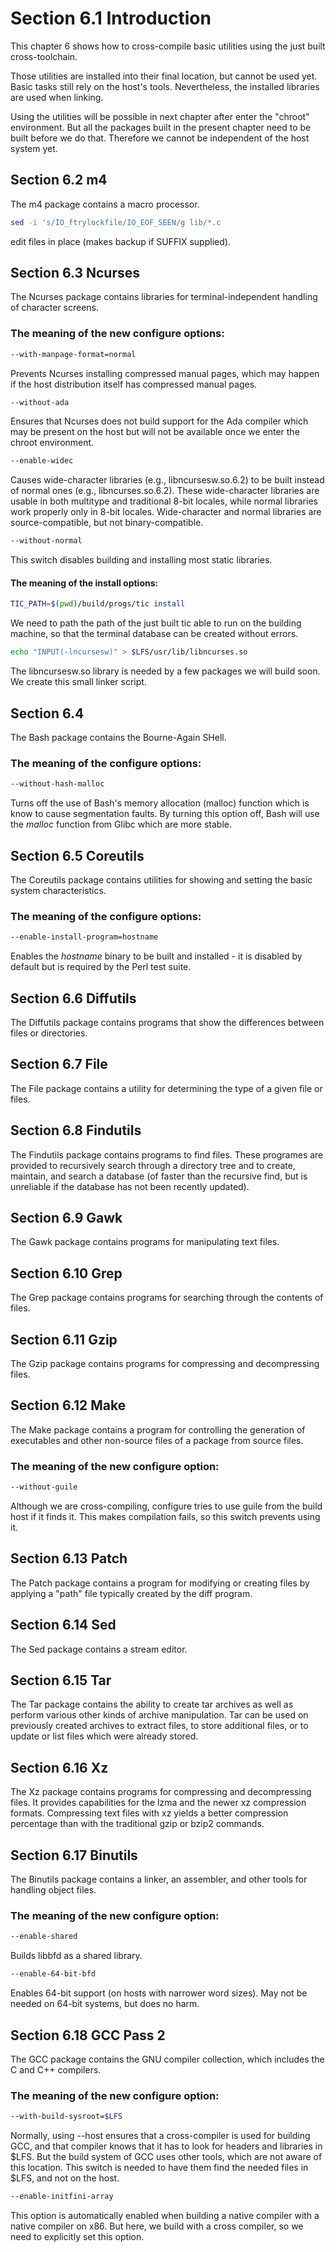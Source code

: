 # Section 6.1 Introduction

This chapter 6 shows how to cross-compile basic utilities using the just built
cross-toolchain.

Those utilities are installed into their final location, but cannot be used yet.
Basic tasks still rely on the host's tools. Nevertheless, the installed
libraries are used when linking.

Using the utilities will be possible in next chapter after enter the "chroot"
environment. But all the packages built in the present chapter need to be built
before we do that. Therefore we cannot be independent of the host system yet.

## Section 6.2 m4
The m4 package contains a macro processor.
```bash
sed -i 's/IO_ftrylockfile/IO_EOF_SEEN/g lib/*.c
```
edit files in place (makes backup if SUFFIX supplied).

## Section 6.3 Ncurses
The Ncurses package contains libraries for terminal-independent handling of
character screens.

### The meaning of the new configure options:
```bash
--with-manpage-format=normal
```
Prevents Ncurses installing compressed manual pages, which may happen if the
host distribution itself has compressed manual pages.
```bash
--without-ada
```
Ensures that Ncurses does not build support for the Ada compiler which may be
present on the host but will not be available once we enter the chroot
environment.
```bash
--enable-widec
```
Causes wide-character libraries (e.g., libncursesw.so.6.2) to be built instead
of normal ones (e.g., libncurses.so.6.2). These wide-character libraries are
usable in both multitype and traditional 8-bit locales, while normal libraries
work properly only in 8-bit locales. Wide-character and normal libraries are
source-compatible, but not binary-compatible.
```bash
--without-normal
```
This switch disables building and installing most static libraries.

#### The meaning of the install options:
```bash
TIC_PATH=$(pwd)/build/progs/tic install
```
We need to path the path of the just built tic able to run on the building
machine, so that the terminal database can be created without errors.
```bash
echo "INPUT(-lncursesw)" > $LFS/usr/lib/libncurses.so
```
The libncursesw.so library is needed by a few packages we will build soon. We
create this small linker script.

## Section 6.4

The Bash package contains the Bourne-Again SHell.

### The meaning of the configure options:
```bash
--without-hash-malloc
```
Turns off the use of Bash's memory allocation (malloc) function which is know to
cause segmentation faults. By turning this option off, Bash will use the
*malloc* function from Glibc which are more stable.

## Section 6.5 Coreutils
The Coreutils package contains utilities for showing and setting the basic
system characteristics.

### The meaning of the configure options:
```bash
--enable-install-program=hostname
```
Enables the *hostname* binary to be built and installed - it is disabled by
default but is required by the Perl test suite.

## Section 6.6 Diffutils
The Diffutils package contains programs that show the differences between files
or directories.

## Section 6.7 File
The File package contains a utility for determining the type of a given file or
files.

## Section 6.8 Findutils
The Findutils package contains programs to find files. These programes are
provided to recursively search through a directory tree and to create, maintain,
and search a database (of faster than the recursive find, but is unreliable if
the database has not been recently updated).

## Section 6.9 Gawk
The Gawk package contains programs for manipulating text files.

## Section 6.10 Grep
The Grep package contains programs for searching through the contents of files.

## Section 6.11 Gzip
The Gzip package contains programs for compressing and decompressing files.

## Section 6.12 Make
The Make package contains a program for controlling the generation of
executables and other non-source files of a package from source files.

### The meaning of the new configure option:
```bash
--without-guile
```
Although we are cross-compiling, configure tries to use guile from the build
host if it finds it. This makes compilation fails, so this switch prevents using
it.

## Section 6.13 Patch
The Patch package contains a program for modifying or creating files by applying
a "path" file typically created by the diff program.

## Section 6.14 Sed
The Sed package contains a stream editor.

## Section 6.15 Tar
The Tar package contains the ability to create tar archives as well as perform
various other kinds of archive manipulation. Tar can be used on previously
created archives to extract files, to store additional files, or to update or
list files which were already stored.

## Section 6.16 Xz
The Xz package contains programs for compressing and decompressing files. It
provides capabilities for the lzma and the newer xz compression formats.
Compressing text files with xz yields a better compression percentage than with
the traditional gzip or bzip2 commands.

## Section 6.17 Binutils
The Binutils package contains a linker, an assembler, and other tools for
handling object files.

### The meaning of the new configure option:
```bash
--enable-shared
```
Builds libbfd as a shared library.
```bash
--enable-64-bit-bfd
```
Enables 64-bit support (on hosts with narrower word sizes). May not be needed on
64-bit systems, but does no harm.

## Section 6.18 GCC Pass 2

The GCC package contains the GNU compiler collection, which includes the C and
C++ compilers.

### The meaning of the new configure option:
```bash
--with-build-sysroot=$LFS
```
Normally, using --host ensures that a cross-compiler is used for building GCC,
and that compiler knows that it has to look for headers and libraries in $LFS.
But the build system of GCC uses other tools, which are not aware of this
location. This switch is needed to have them find the needed files in $LFS, and
not on the host.
```bash
--enable-initfini-array
```
This option is automatically enabled when building a native compiler with a
native compiler on x86. But here, we build with a cross compiler, so we need to
explicitly set this option.
